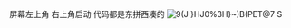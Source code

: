 屏幕左上角 右上角启动
代码都是东拼西凑的
![9(J }HJ0%3H}~)B(PET@7 S](https://user-images.githubusercontent.com/65208747/152699134-be6e779f-aff9-4d8b-ba39-bbc376c10b34.png)
